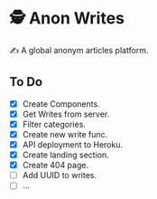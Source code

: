 # 🕵️ Anon Writes

✍️ A global anonym articles platform.

## To Do

- [x] Create Components.
- [x] Get Writes from server.
- [x] Filter categories.
- [x] Create new write func.
- [x] API deployment to Heroku.
- [x] Create landing section.
- [x] Create 404 page.
- [ ] Add UUID to writes.
- [ ] ...
